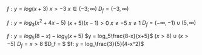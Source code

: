 
$f: y =log(x+3)$
$x>-3$
$x \in (-3; \infty)$
$D_f = (-3, \infty)$

$f: y = log_3(x^2+4x-5)$
$(x+5)(x-1)> 0$
$x \ne -5$
$x \ne 1$
$D_f = (-\infty, -1)\cup(5, \infty)$

$f: y = log_5 (8-x)-log_5(x+5)$
$y = log_5\frac{8-x}{x+5}$
$(x > 8) \cup (x > -5)$
$D_f =x > 8$
$D_f = $
$f: y = log_\frac{3}{5}(4-x^2)$
